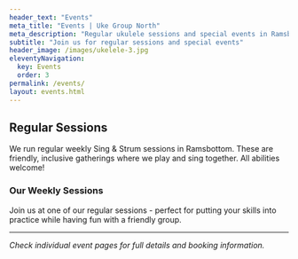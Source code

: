 ```yaml
---
header_text: "Events"
meta_title: "Events | Uke Group North"
meta_description: "Regular ukulele sessions and special events in Ramsbottom and surrounding areas."
subtitle: "Join us for regular sessions and special events"
header_image: /images/ukelele-3.jpg
eleventyNavigation:
  key: Events
  order: 3
permalink: /events/
layout: events.html
---
```


## Regular Sessions

We run regular weekly Sing & Strum sessions in Ramsbottom. These are friendly, inclusive gatherings where we play and sing together. All abilities welcome!

### Our Weekly Sessions

Join us at one of our regular sessions - perfect for putting your skills into practice while having fun with a friendly group.

---

_Check individual event pages for full details and booking information._
